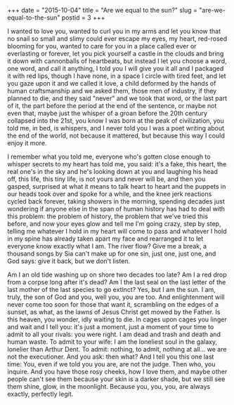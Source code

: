 +++
date = "2015-10-04"
title = "Are we equal to the sun?"
slug = "are-we-equal-to-the-sun"
postid = 3
+++

I wanted to love you, wanted to curl you in my arms and let you know that no snail so small and slimy could ever escape my eyes, my heart, red-rosed blooming for you, wanted to care for you in a place called ever or everlasting or forever, let you pick yourself a castle in the clouds and bring it down with cannonballs of heartbeats, but instead I let you choose a word, one word, and call it anything, I told you I will give you it all and I packaged it with red lips, though I have none, in a space I circle with tired feet, and let you gaze upon it and we called it love, a child deformed by the hands of human craftsmanship and we asked them, those men of industry, if they planned to die, and they said "never" and we took that word, or the last part of it, the part before the period at the end of the sentence, or maybe not even that, maybe just the whisper of a groan before the 20th century collapsed into the 21st, you know I was born at the peak of civilization, you told me, in bed, is whispers, and I never told you I was a poet writing about the end of the world, not because it mattered, but because this way I could enjoy it more. 

I remember what you told me, everyone who's gotten close enough to whisper secrets to my heart has told me, you said: it's a fake, this heart, the real one's in the sky and he's looking down at you and laughing his head off, this life, this tiny life, is not yours and never will be, and then you gasped, surprised at what it means to talk heart to heart and the puppets in our heads took over and spoke for a while, and the knee jerk reactions cycled back forever, taking showers in the morning, spending decades just wondering if anyone else in the span of human history has had to deal with this problem: the problem of history, the problem that we've tried this before, and now your eyes glow and tell me I'm going crazy, step by step, telling me whatever I hold in my heart will come to pass and whatever I hold in my spine has already taken apart my face and rearranged it to let everyone know exactly what I am. The river flow? Give me a break, a thousand songs by Sia can't make up for one sin, just one, just one, and God says: give it back, but we don't listen.

Am I an old tide washing up on shore two decades too late? Am I a red drop from a corpse long after it's dead? Am I the last seal on the last letter of the last mother of the last species to go extinct? Yes, but I am the sun. I am, truly, the son of God and you, well you, you are too. And enlightenment will never come too soon for those that want it, scrambling on the edges of a sunset, as what, as the lawns of Jesus Christ get mowed by the Father. Is this heaven, you wonder, idly waiting to die. In cages upon cages you linger and wait and I tell you: it's just a moment, just a moment of your time to admit to all your rivals: you were right. I am dead and trash and death and human waste. To admit to your wife: I am the loneliest soul in the galaxy, lonelier than Arthur Dent.  To admit: nothing, to admit, nothing at all... we are not the executioner. And you ask: then what? And I tell you this one last time: You, even if we told you you are, are not the judge. Then who, you inquire. And you have those rosy cheeks, how I love them, and maybe other people can't see them because your skin is a darker shade, but we still see them shine, glow, in the moonlight. Because you, you, you, are always exactly, perfectly legit.